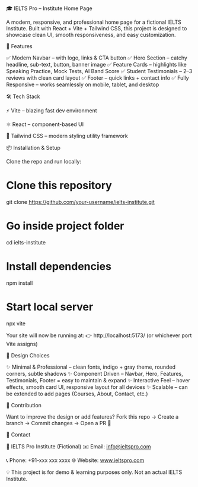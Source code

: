 🎓 IELTS Pro – Institute Home Page

A modern, responsive, and professional home page for a fictional IELTS Institute.
Built with React + Vite + Tailwind CSS, this project is designed to showcase clean UI, smooth responsiveness, and easy customization.

🚀 Features

✅ Modern Navbar – with logo, links & CTA button
✅ Hero Section – catchy headline, sub-text, button, banner image
✅ Feature Cards – highlights like Speaking Practice, Mock Tests, AI Band Score
✅ Student Testimonials – 2–3 reviews with clean card layout
✅ Footer – quick links + contact info
✅ Fully Responsive – works seamlessly on mobile, tablet, and desktop

🛠️ Tech Stack

⚡ Vite
 – blazing fast dev environment

⚛️ React
 – component-based UI

🎨 Tailwind CSS
 – modern styling utility framework

📦 Installation & Setup

Clone the repo and run locally:

# Clone this repository
git clone https://github.com/your-username/ielts-institute.git

# Go inside project folder
cd ielts-institute

# Install dependencies
npm install

# Start local server
npx vite


Your site will now be running at:
👉 http://localhost:5173/ (or whichever port Vite assigns)

🎨 Design Choices

✨ Minimal & Professional – clean fonts, indigo + gray theme, rounded corners, subtle shadows
✨ Component Driven – Navbar, Hero, Features, Testimonials, Footer = easy to maintain & expand
✨ Interactive Feel – hover effects, smooth card UI, responsive layout for all devices
✨ Scalable – can be extended to add pages (Courses, About, Contact, etc.)

🤝 Contribution

Want to improve the design or add features?
Fork this repo → Create a branch → Commit changes → Open a PR 🚀

📧 Contact

📍 IELTS Pro Institute (Fictional)
✉️ Email: info@ieltspro.com

📞 Phone: +91-xxx xxx xxxx
🌐 Website: www.ieltspro.com

💡 This project is for demo & learning purposes only. Not an actual IELTS Institute.
